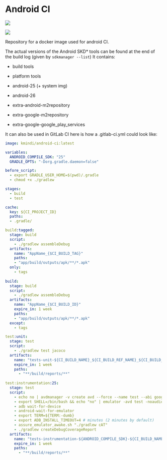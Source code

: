 # Android CI
[![](https://images.microbadger.com/badges/image/kmindi/android-ci.svg)](https://microbadger.com/images/kmindi/android-ci "Get your own image badge on microbadger.com")

[![](https://images.microbadger.com/badges/version/kmindi/android-ci.svg)](https://microbadger.com/images/kmindi/android-ci "Get your own version badge on microbadger.com")

Repository for a docker image used for android CI.

The actual versions of the Android SKD* tools can be found at the end of the build log (given by `sdkmanager --list`)
It contains:
 - build tools
 - platform tools

 - android-25 (+ system img)
 - android-26 

 - extra-android-m2repository
 - extra-google-m2repository
 - extra-google-google_play_services

It can also be used in GitLab CI here is how a .gitlab-ci.yml  could look like:

```YAML
image: kmindi/android-ci:latest

variables:
  ANDROID_COMPILE_SDK: "25"
  GRADLE_OPTS: "-Dorg.gradle.daemon=false"

before_script:
  - export GRADLE_USER_HOME=$(pwd)/.gradle
  - chmod +x ./gradlew

stages:
  - build
  - test

cache:
  key: ${CI_PROJECT_ID}
  paths:
  - .gradle/

build:tagged:
  stage: build
  script:
    - ./gradlew assembleDebug
  artifacts:
    name: "AppName_{$CI_BUILD_TAG}"
    paths:
    - "app/build/outputs/apk/**/*.apk"
  only:
    - tags
    
build:
  stage: build
  script:
    - ./gradlew assembleDebug
  artifacts:
    name: "AppName_{$CI_BUILD_ID}"
    expire_in: 1 week
    paths:
    - "app/build/outputs/apk/**/*.apk"
  except:
    - tags

test:unit:
  stage: test
  script:
    - ./gradlew test jacoco
  artifacts:
    name: "tests-unit-${CI_BUILD_NAME}_${CI_BUILD_REF_NAME}_${CI_BUILD_REF}"
    expire_in: 1 week
    paths:
      - "**/build/reports/**"
    
test:instrumentation:25:
  stage: test
  script:
    - echo no | avdmanager -v create avd --force --name test --abi google_apis/x86_64 --package "system-images;android-25;google_apis;x86_64"
    - export SHELL=/bin/bash && echo "no" | emulator -avd test -noaudio -no-window -gpu off -verbose -qemu &
    - adb wait-for-device
    - android-wait-for-emulator
    - export TERM=${TERM:-dumb}
    - export ADB_INSTALL_TIMEOUT=4 # minutes (2 minutes by default)
    - assure_emulator_awake.sh "./gradlew cAT"
    - ./gradlew createDebugCoverageReport
  artifacts:
    name: "tests-instrumentation-${ANDROID_COMPILE_SDK}-${CI_BUILD_NAME}"
    expire_in: 1 week
    paths:
      - "**/build/reports/**"

```

